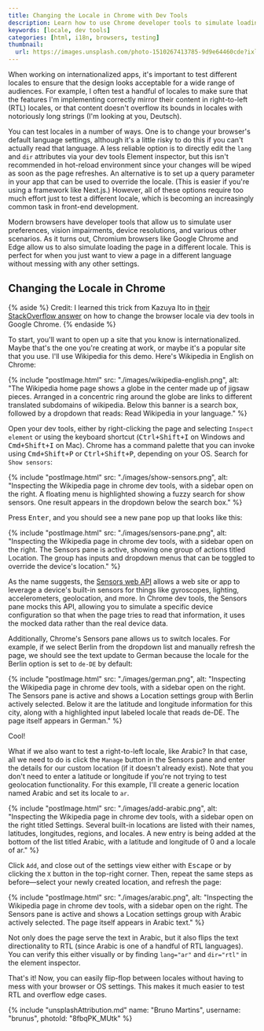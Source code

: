 ```yaml
---
title: Changing the Locale in Chrome with Dev Tools
description: Learn how to use Chrome developer tools to simulate loading a page in a different locale.
keywords: [locale, dev tools]
categories: [html, i18n, browsers, testing]
thumbnail:
  url: https://images.unsplash.com/photo-1510267413785-9d9e64460cde?ixlib=rb-1.2.1&ixid=MnwxMjA3fDB8MHxwaG90by1wYWdlfHx8fGVufDB8fHx8&auto=format&fit=crop&w=1600&h=900&q=80
---
```


When working on internationalized apps, it's important to test different locales to ensure that the design looks acceptable for a wide range of audiences. For example, I often test a handful of locales to make sure that the features I'm implementing correctly mirror their content in right-to-left (RTL) locales, or that content doesn't overflow its bounds in locales with notoriously long strings (I'm looking at you, Deutsch).

You can test locales in a number of ways. One is to change your browser's default language settings, although it's a little risky to do this if you can't actually read that language. A less reliable option is to directly edit the `lang` and `dir` attributes via your dev tools Element inspector, but this isn't recommended in hot-reload environment since your changes will be wiped as soon as the page refreshes. An alternative is to set up a query parameter in your app that can be used to override the locale. (This is easier if you're using a framework like Next.js.) However, all of these options require too much effort just to test a different locale, which is becoming an increasingly common task in front-end development.

Modern browsers have developer tools that allow us to simulate user preferences, vision impairments, device resolutions, and various other scenarios. As it turns out, Chromium browsers like Google Chrome and Edge allow us to also simulate loading the page in a different locale. This is perfect for when you just want to view a page in a different language without messing with any other settings.

## Changing the Locale in Chrome

{% aside %}
  Credit: I learned this trick from Kazuya Ito in [their StackOverflow answer](https://stackoverflow.com/a/69149258/5323344) on how to change the browser locale via dev tools in Google Chrome.
{% endaside %}

To start, you'll want to open up a site that you know is internationalized. Maybe that's the one you're creating at work, or maybe it's a popular site that you use. I'll use Wikipedia for this demo. Here's Wikipedia in English on Chrome:

{% include "postImage.html" src: "./images/wikipedia-english.png", alt: "The Wikipedia home page shows a globe in the center made up of jigsaw pieces. Arranged in a concentric ring around the globe are links to different translated subdomains of wikipedia. Below this banner is a search box, followed by a dropdown that reads: Read Wikipedia in your language." %}

Open your dev tools, either by right-clicking the page and selecting `Inspect element` or using the keyboard shortcut (<kbd>Ctrl+Shift+I</kbd> on Windows and <kbd>Cmd+Shift+I</kbd> on Mac). Chrome has a command palette that you can invoke using <kbd>Cmd+Shift+P</kbd> or <kbd>Ctrl+Shift+P</kbd>, depending on your OS. Search for `Show sensors`:

{% include "postImage.html" src: "./images/show-sensors.png", alt: "Inspecting the Wikipedia page in chrome dev tools, with a sidebar open on the right. A floating menu is highlighted showing a fuzzy search for show sensors. One result appears in the dropdown below the search box." %}

Press <kbd>Enter</kbd>, and you should see a new pane pop up that looks like this:

{% include "postImage.html" src: "./images/sensors-pane.png", alt: "Inspecting the Wikipedia page in chrome dev tools, with a sidebar open on the right. The Sensors pane is active, showing one group of actions titled Location. The group has inputs and dropdown menus that can be toggled to override the device's location." %}

As the name suggests, the [Sensors web API](https://developer.mozilla.org/en-US/docs/Web/API/Sensor_APIs) allows a web site or app to leverage a device's built-in sensors for things like gyroscopes, lighting, accelerometers, geolocation, and more. In Chrome dev tools, the Sensors pane mocks this API, allowing you to simulate a specific device configuration so that when the page tries to read that information, it uses the mocked data rather than the real device data.

Additionally, Chrome's Sensors pane allows us to switch locales. For example, if we select Berlin from the dropdown list and manually refresh the page, we should see the text update to German because the locale for the Berlin option is set to `de-DE` by default:

{% include "postImage.html" src: "./images/german.png", alt: "Inspecting the Wikipedia page in chrome dev tools, with a sidebar open on the right. The Sensors pane is active and shows a Location settings group with Berlin actively selected. Below it are the latitude and longitude information for this city, along with a highlighted input labeled locale that reads de-DE. The page itself appears in German." %}

Cool!

What if we also want to test a right-to-left locale, like Arabic? In that case, all we need to do is click the `Manage` button in the Sensors pane and enter the details for our custom location (if it doesn't already exist). Note that you don't need to enter a latitude or longitude if you're not trying to test geolocation functionality. For this example, I'll create a generic location named Arabic and set its locale to `ar`.

{% include "postImage.html" src: "./images/add-arabic.png", alt: "Inspecting the Wikipedia page in chrome dev tools, with a sidebar open on the right titled Settings. Several built-in locations are listed with their names, latitudes, longitudes, regions, and locales. A new entry is being added at the bottom of the list titled Arabic, with a latitude and longitude of 0 and a locale of ar." %}

Click `Add`, and close out of the settings view either with <kbd>Escape</kbd> or by clicking the `X` button in the top-right corner. Then, repeat the same steps as before—select your newly created location, and refresh the page:

{% include "postImage.html" src: "./images/arabic.png", alt: "Inspecting the Wikipedia page in chrome dev tools, with a sidebar open on the right. The Sensors pane is active and shows a Location settings group with Arabic actively selected. The page itself appears in Arabic text." %}

Not only does the page serve the text in Arabic, but it also flips the text directionality to RTL (since Arabic is one of a handful of RTL languages). You can verify this either visually or by finding `lang="ar"` and `dir="rtl"` in the element inspector.

That's it! Now, you can easily flip-flop between locales without having to mess with your browser or OS settings. This makes it much easier to test RTL and overflow edge cases.

{% include "unsplashAttribution.md" name: "Bruno Martins", username: "brunus", photoId: "8fbqPK_MUtk" %}
